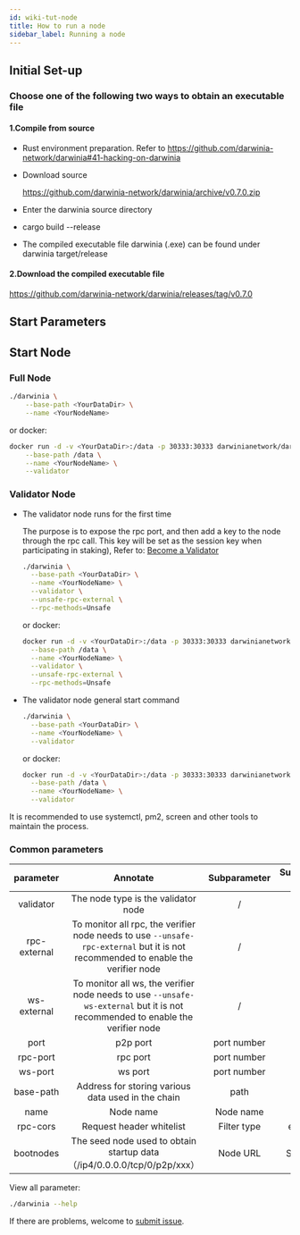 ```yaml
---
id: wiki-tut-node
title: How to run a node
sidebar_label: Running a node
---
```


## Initial Set-up

### Choose one of the following two ways to obtain an executable file

#### 1.Compile from source

- Rust environment preparation. Refer to https://github.com/darwinia-network/darwinia#41-hacking-on-darwinia

- Download source

  https://github.com/darwinia-network/darwinia/archive/v0.7.0.zip

- Enter the darwinia source directory

- cargo build --release

- The compiled executable file darwinia (.exe) can be found under darwinia target/release

#### 2.Download the compiled executable file

https://github.com/darwinia-network/darwinia/releases/tag/v0.7.0


## Start Parameters

## Start Node

### Full Node

```sh
./darwinia \
	--base-path <YourDataDir> \
	--name <YourNodeName>
```

or docker:

```bash
docker run -d -v <YourDataDir>:/data -p 30333:30333 darwinianetwork/darwinia:v0.7.0 \
	--base-path /data \
	--name <YourNodeName> \
	--validator
```

### Validator Node

- The validator node runs for the first time

  The purpose is to expose the rpc port, and then add a key to the node through the rpc call. This key will be set as the session key when participating in staking), Refer to: [Become a Validator](wiki-tut-validator)

  ```bash
  ./darwinia \
  	--base-path <YourDataDir> \
  	--name <YourNodeName> \
  	--validator \
  	--unsafe-rpc-external \
  	--rpc-methods=Unsafe
  ```

  or docker:

  ```bash
  docker run -d -v <YourDataDir>:/data -p 30333:30333 darwinianetwork/darwinia:v0.7.0 \
  	--base-path /data \
  	--name <YourNodeName> \
  	--validator \
  	--unsafe-rpc-external \
  	--rpc-methods=Unsafe
  ```

- The validator node general start command

  ```bash
  ./darwinia \
  	--base-path <YourDataDir> \
  	--name <YourNodeName> \
  	--validator
  ```

  or docker:

  ```bash
  docker run -d -v <YourDataDir>:/data -p 30333:30333 darwinianetwork/darwinia:v0.7.0 \
  	--base-path /data \
  	--name <YourNodeName> \
  	--validator
  ```

It is recommended to use systemctl, pm2, screen and other tools to maintain the process.

### Common parameters

|  parameter   |                           Annotate                           | Subparameter | Subparameter type |
| :----------: | :----------------------------------------------------------: | :----------: | :---------------: |
|  validator   |             The node type is the validator node              |      /       |         /         |
| rpc-external | To monitor all rpc, the verifier node needs to use `--unsafe-rpc-external` but it is not recommended to enable the verifier node |      /       |         /         |
| ws-external  | To monitor all ws, the verifier node needs to use `--unsafe-ws-external` but it is not recommended to enable the verifier node |      /       |         /         |
|     port     |                           p2p port                           | port number  |      number       |
|   rpc-port   |                           rpc port                           | port number  |      number       |
|   ws-port    |                           ws port                            | port number  |      number       |
|  base-path   |      Address for storing various data used in the chain      |     path     |      String       |
|     name     |                          Node name                           |  Node name   |      String       |
|   rpc-cors   |                   Request header whitelist                   | Filter type  |     enumerate     |
|  bootnodes   | The seed node used to obtain startup data（/ip4/0.0.0.0/tcp/0/p2p/xxx） |   Node URL   |   String array    |

View all parameter:

```sh
./darwinia --help
```

If there are problems, welcome to [submit issue](https://github.com/darwinia-network/darwinia/issues/new).